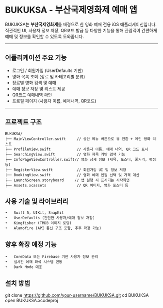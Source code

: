 # BUKUKSA - 부산국제영화제 예매 앱

BUKUKSA는 **부산국제영화제**를 배경으로 한 영화 예매 전용 iOS 애플리케이션입니다.  
직관적인 UI, 사용자 정보 저장, QR코드 발급 등 다양한 기능을 통해 관람객이 간편하게 예매 및 정보를 확인할 수 있도록 도와줍니다.

---

## 어플리케이션 주요 기능

- 로그인 / 회원가입 (UserDefaults 기반)
- 영화 목록 조회 (장르 및 카테고리별 분류)
- 장르별 영화 검색 및 예매
- 예매 정보 저장 및 리스트 제공
- QR코드 예매내역 확인
- 프로필 페이지 (사용자 이름, 예매내역, QR코드)

---

## 프로젝트 구조

```text
BUKUKSA/
├── MainViewController.swift     // 상단 메뉴 버튼으로 뷰 전환 + 메인 영화 리스트
├── ProfileView.swift            // 사용자 이름, 예매 내역, QR 코드 표시
├── SearchingView.swift          // 영화 제목 기반 검색 기능
├── InfoPageViewController.swift// 영화 상세 정보 (제목, 포스터, 줄거리, 평점 등)
├── RegisterView.swift           // 회원가입 UI 및 정보 저장
├── BookingView.swift            // 영화 예매 인원 선택 및 가격 계산
├── LaunchScreen.storyboard     // 앱 실행 시 표시되는 시작화면
├── Assets.xcassets              // QR 이미지, 영화 포스터 등
```

## 사용 기술 및 라이브러리
	•	Swift 5, UIKit, SnapKit
	•	UserDefaults (간단한 사용자/예매 정보 저장)
	•	Kingfisher (TMDB 이미지 로딩)
	•	Alamofire (API 통신 구조 포함, 추후 확장 가능)


## 향후 확장 예정 기능
	•	CoreData 또는 Firebase 기반 사용자 정보 관리
	•	실시간 예매 좌석 시스템 연동
	•	Dark Mode 대응

## 설치 방법
git clone https://github.com/your-username/BUKUKSA.git
cd BUKUKSA
open BUKUKSA.xcodeproj
